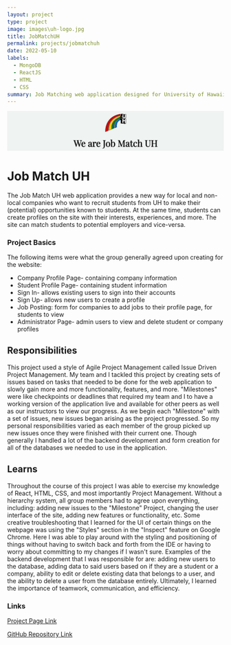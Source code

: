 ```yaml
---
layout: project
type: project
image: images\uh-logo.jpg
title: JobMatchUH
permalink: projects/jobmatchuh
date: 2022-05-10
labels:
  - MongoDB
  - ReactJS
  - HTML
  - CSS
summary: Job Matching web application designed for University of Hawaii students to find companies who have similar interests with them.
---
```

  
<img src="https://github.com/ecadiena/ecadiena.github.io/blob/master/images/jobmatchuh.png?raw=true">

# Job Match UH
The Job Match UH web application provides a new way for local and non-local companies who want to recruit students from UH to make their (potential) opportunities known to students. At the same time, students can create profiles on the site with their interests, experiences, and more. The site can match students to potential employers and vice-versa. 

### Project Basics
The following items were what the group generally agreed upon creating for the website:
<ul>
    <li>Company Profile Page- containing company information</li>
    <li>Student Profile Page- containing student information</li>
    <li>Sign In- allows existing users to sign into their accounts</li>
    <li>Sign Up- allows new users to create a profile</li>
    <li>Job Posting: form for companies to add jobs to their profile page, for students to view</li>
    <li>Administrator Page- admin users to view and delete student or company profiles</li>
</ul>

## Responsibilities
This project used a style of Agile Project Management called Issue Driven Project Management. My team and I tackled this project by creating sets of issues based on tasks that needed to be done for the web application to slowly gain more and more functionality, features, and more. "Milestones" were like checkpoints or deadlines that required my team and I to have a working version of the application live and available for other peers as well as our instructors to view our progress. As we begin each "Milestone" with a set of issues, new issues began arising as the project progressed. So my personal responsibilities varied as each member of the group picked up new issues once they were finished with their current one. Though generally I handled a lot of the backend development and form creation for all of the databases we needed to use in the application.

## Learns
Throughout the course of this project I was able to exercise my knowledge of React, HTML, CSS, and most importantly Project Management. Without a hierarchy system, all group members had to agree upon everything, including: adding new issues to the "Milestone" Project, changing the user interface of the site, adding new features or functionality, etc. Some creative troubleshooting that I learned for the UI of certain things on the webpage was using the "Styles" section in the "Inspect" feature on Google Chrome. Here I was able to play around with the styling and positioning of things without having to switch back and forth from the IDE or having to worry about committing to my changes if I wasn't sure.  Examples of the backend development that I was responsible for are: adding new users to the database, adding data to said users based on if they are a student or a company, ability to edit or delete existing data that belongs to a user, and the ability to delete a user from the database entirely. Ultimately, I learned the importance of teamwork, communication, and efficiency. 

### Links
<a href="https://job-match-uh.github.io/" target="_blank">Project Page Link</a> 

<a href="https://github.com/Job-Match-UH/source" target="_blank">GitHub Repository Link</a>

